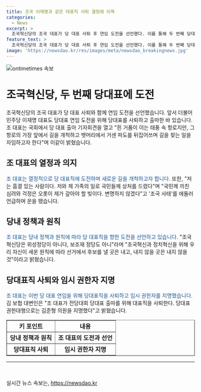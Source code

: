 ```yaml
---
title: 조국 이재명과 같은 대표직 사퇴 결정에 이목
categories:
  - News
excerpt: >
  조국혁신당의 조국 대표가 당 대표 사퇴 후 연임 도전을 선언했다. 이를 통해 두 번째 당대표에 도전하며 거센 파도를 뒤집어쓰며 길을 찾겠다는 의지를 밝혔다. 또한 혁신당의 원칙을 준수하고 후보를 내는 것과 내지 않는 것을 분명히 하며 당원들의 투표에 의해 당대표로 선출되는 것을 목표로 하고 있으며, 당대표직을 내려두고 있던 상황이었다.
feature_text: >
  조국혁신당의 조국 대표가 당 대표 사퇴 후 연임 도전을 선언했다. 이를 통해 두 번째 당대표에 도전하며 거센 파도를 뒤집어쓰며 길을 찾겠다는 의지를 밝혔다. 또한 혁신당의 원칙을 준수하고 후보를 내는 것과 내지 않는 것을 분명히 하며 당원들의 투표에 의해 당대표로 선출되는 것을 목표로 하고 있으며, 당대표직을 내려두고 있던 상황이었다.
image: 'https://newsdao.kr/res/images/meta/newsdao_breakingnews.jpg'
---
```


<p><img src="https://newsdao.kr/res/images/meta/newsdao_breakingnews.jpg" alt="ontimetimes 속보" /></p>

<h1>조국혁신당, 두 번째 당대표에 도전</h1>

<p>조국혁신당의 조국 대표가 당 대표 사퇴와 함께 연임 도전을 선언했습니다. 앞서 더불어민주당 이재명 대표도 당대표 연임 도전을 위해 당대표를 사퇴하고 출마한 바 있습니다. 조 대표는 국회에서 당 대표 출마 기자회견을 열고 "흰 거품이 이는 태풍 속 항로지만, 그 항로의 가장 앞에서 길을 개척하고 뱃머리에서 거센 파도를 뒤집어쓰며 길을 찾는 일을 자임하고자 한다"며 이같이 밝혔습니다.</p>

<h2 data-ke-size="size26">조 대표의 열정과 의지</h2>

<p><span style="color: #1a5490;">조 대표는 열정적으로 당 대표직에 도전하며 새로운 길을 개척하고자 합니다.</span> 또한, "저는 흠결 있는 사람이다. 저와 제 가족의 일로 국민들께 상처를 드렸다"며 "국민께 끼친 심려와 걱정은 오롯이 제가 갚아야 할 빚이다. 변명하지 않겠다"고 '조국 사태'를 에둘러 언급하며 운을 뗐습니다.</p>

<h2 data-ke-size="size26">당내 정책과 원칙</h2>

<p><span style="color: #1a5490;">조 대표는 당내 정책과 원칙에 따라 당 대표직을 향한 도전을 선언하고 있습니다.</span> "조국혁신당은 위성정당이 아니다, 보조재 정당도 아니"라며 "조국혁신과 정치혁신을 위해 우리 자신이 세운 원칙에 따라 선거에서 후보를 낼 곳은 내고, 내지 않을 곳은 내지 않을 것"이라고 밝혔습니다.</p>

<h2 data-ke-size="size26">당대표직 사퇴와 임시 권한자 지명</h2>

<p><span style="color: #1a5490;">조 대표는 이번 당 대표 연임을 위해 당대표직을 사퇴하고 임시 권한자를 지명했습니다.</span> 김 보협 대변인은 "조 대표가 전당대회 당대표 출마를 위해 대표직을 사퇴한다. 당대표 권한대행으로는 김준형 의원을 지명했다"고 밝혔습니다.</p>

<table border="1" style="width: 100%;">
<tbody>
<tr>
<td style="text-align: center; height: 17px;"><b>키 포인트</b></td>
<td style="text-align: center; height: 17px;"><b>내용</b></td>
</tr>
<tr>
<td style="text-align: center; height: 17px;"><b>당내 정책과 원칙</b></td>
<td style="text-align: center; height: 17px;"><b>조 대표의 도전과 선언</b></td>
</tr>
<tr>
<td style="text-align: center; height: 17px;"><b>당대표직 사퇴</b></td>
<td style="text-align: center; height: 17px;"><b>임시 권한자 지명</b></td>
</tr>
</tbody>
</table>

<hr>

<p data-ke-size="size16">&nbsp;</p>
실시간 뉴스 속보는, <a href="https://newsdao.kr" rel="dofollow">https://newsdao.kr</a>


